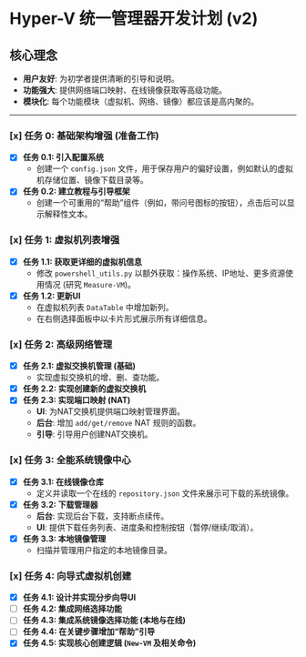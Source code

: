 # Hyper-V 统一管理器开发计划 (v2)

## 核心理念
- **用户友好**: 为初学者提供清晰的引导和说明。
- **功能强大**: 提供网络端口映射、在线镜像获取等高级功能。
- **模块化**: 每个功能模块（虚拟机、网络、镜像）都应该是高内聚的。

---

### [x] 任务 0: 基础架构增强 (准备工作)
- [x] **任务 0.1: 引入配置系统**
  - 创建一个 `config.json` 文件，用于保存用户的偏好设置，例如默认的虚拟机存储位置、镜像下载目录等。
- [x] **任务 0.2: 建立教程与引导框架**
  - 创建一个可重用的“帮助”组件（例如，带问号图标的按钮），点击后可以显示解释性文本。

### [x] 任务 1: 虚拟机列表增强
- [x] **任务 1.1: 获取更详细的虚拟机信息**
  - 修改 `powershell_utils.py` 以额外获取：操作系统、IP地址、更多资源使用情况 (研究 `Measure-VM`)。
- [x] **任务 1.2: 更新UI**
  - 在虚拟机列表 `DataTable` 中增加新列。
  - 在右侧选择面板中以卡片形式展示所有详细信息。

### [x] 任务 2: 高级网络管理
- [x] **任务 2.1: 虚拟交换机管理 (基础)**
  - 实现虚拟交换机的增、删、查功能。
- [x] **任务 2.2: 实现创建新的虚拟交换机**
- [x] **任务 2.3: 实现端口映射 (NAT)**
  - **UI**: 为NAT交换机提供端口映射管理界面。
  - **后台**: 增加 `add/get/remove` NAT 规则的函数。
  - **引导**: 引导用户创建NAT交换机。

### [x] 任务 3: 全能系统镜像中心
- [x] **任务 3.1: 在线镜像仓库**
  - 定义并读取一个在线的 `repository.json` 文件来展示可下载的系统镜像。
- [x] **任务 3.2: 下载管理器**
  - **后台**: 实现后台下载，支持断点续传。
  - **UI**: 提供下载任务列表、进度条和控制按钮（暂停/继续/取消）。
- [x] **任务 3.3: 本地镜像管理**
  - 扫描并管理用户指定的本地镜像目录。

### [x] 任务 4: 向导式虚拟机创建
- [x] **任务 4.1: 设计并实现分步向导UI**
- [ ] **任务 4.2: 集成网络选择功能**
- [ ] **任务 4.3: 集成系统镜像选择功能 (本地与在线)**
- [ ] **任务 4.4: 在关键步骤增加“帮助”引导**
- [x] **任务 4.5: 实现核心创建逻辑 (`New-VM` 及相关命令)**

